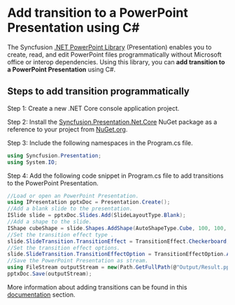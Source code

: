 # Add transition to a PowerPoint Presentation using C#

The Syncfusion [.NET PowerPoint Library](https://www.syncfusion.com/document-processing/powerpoint-framework/net/powerpoint-library) (Presentation) enables you to create, read, and edit PowerPoint files programmatically without Microsoft office or interop dependencies. Using this library, you can **add transition to a PowerPoint Presentation** using C#.

## Steps to add transition programmatically

Step 1: Create a new .NET Core console application project.

Step 2: Install the [Syncfusion.Presentation.Net.Core](https://www.nuget.org/packages/Syncfusion.Presentation.Net.Core) NuGet package as a reference to your project from [NuGet.org](https://www.nuget.org/).

Step 3: Include the following namespaces in the Program.cs file.

```csharp
using Syncfusion.Presentation;
using System.IO;
```

Step 4: Add the following code snippet in Program.cs file to add transitions to the PowerPoint Presentation.

```csharp
//Load or open an PowerPoint Presentation.
using IPresentation pptxDoc = Presentation.Create();
//Add a blank slide to the presentation.
ISlide slide = pptxDoc.Slides.Add(SlideLayoutType.Blank);
//Add a shape to the slide.
IShape cubeShape = slide.Shapes.AddShape(AutoShapeType.Cube, 100, 100, 300, 300);
//Set the transition effect type .
slide.SlideTransition.TransitionEffect = TransitionEffect.Checkerboard;
//Set the transition effect options.
slide.SlideTransition.TransitionEffectOption = TransitionEffectOption.Across;
//Save the PowerPoint Presentation as stream.
using FileStream outputStream = new(Path.GetFullPath(@"Output/Result.pptx"), FileMode.Create, FileAccess.ReadWrite);
pptxDoc.Save(outputStream);
```

More information about adding transitions can be found in this [documentation](https://help.syncfusion.com/document-processing/powerpoint/powerpoint-library/net/create-edit-slide-transitions-in-powerpoint-presentation-slides-cs-vb-net) section.